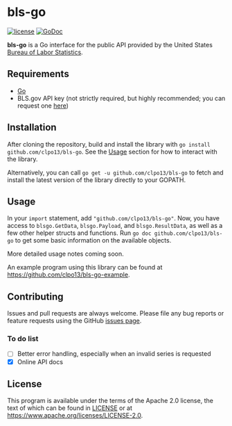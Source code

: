 # bls-go

[![license](https://img.shields.io/badge/license-Apache%20v2-orange.svg)](https://raw.githubusercontent.com/clpo13/bls-go/master/LICENSE)
[![GoDoc](https://godoc.org/github.com/clpo13/bls-go?status.svg)](https://godoc.org/github.com/clpo13/bls-go)

**bls-go** is a Go interface for the public API provided by the United States
[Bureau of Labor Statistics](https://www.bls.gov/).

## Requirements

- [Go](https://golang.org)
- BLS.gov API key (not strictly required, but highly recommended; you can
    request one [here](https://data.bls.gov/registrationEngine/))

## Installation

After cloning the repository, build and install the library with
`go install github.com/clpo13/bls-go`. See the [Usage](#Usage) section for how
to interact with the library.

Alternatively, you can call `go get -u github.com/clpo13/bls-go` to fetch and
install the latest version of the library directly to your GOPATH.

## Usage

In your `import` statement, add `"github.com/clpo13/bls-go"`. Now, you have
access to `blsgo.GetData`, `blsgo.Payload`, and `blsgo.ResultData`, as well as
a few other helper structs and functions. Run `go doc github.com/clpo13/bls-go`
to get some basic information on the available objects.

More detailed usage notes coming soon.

An example program using this library can be found at
<https://github.com/clpo13/bls-go-example>.

## Contributing

Issues and pull requests are always welcome. Please file any bug reports or
feature requests using the GitHub [issues page](https://github.com/clpo13/bls-go/issues).

### To do list

- [ ] Better error handling, especially when an invalid series is requested
- [X] Online API docs

## License

This program is available under the terms of the Apache 2.0 license, the text
of which can be found in [LICENSE](LICENSE) or at
<https://www.apache.org/licenses/LICENSE-2.0>.
